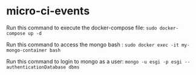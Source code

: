 # micro-ci-events

Run this command to execute the docker-compose file: 
```sudo docker-compose up -d```

Run this command to access the mongo bash :
```sudo docker exec -it my-mongo-container bash```

Run this command to login to mongo as a user: 
```mongo -u esgi -p esgi --authenticationDatabase dbms```
